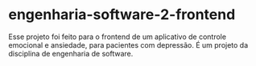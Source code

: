 # engenharia-software-2-frontend
Esse projeto foi feito para o frontend de um aplicativo de controle emocional e ansiedade, para pacientes com depressão. É um projeto da disciplina de engenharia de software.
